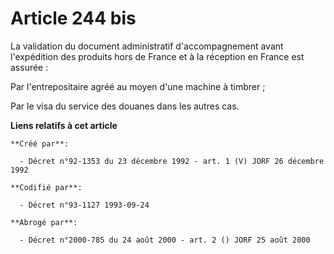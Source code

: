 # Article 244 bis

La validation du document administratif d'accompagnement avant l'expédition des produits hors de France et à la réception en
France est assurée :

Par l'entrepositaire agréé au moyen d'une machine à timbrer ;

Par le visa du service des douanes dans les autres cas.

**Liens relatifs à cet article**

	**Créé par**:

	  - Décret n°92-1353 du 23 décembre 1992 - art. 1 (V) JORF 26 décembre 1992

	**Codifié par**:

	  - Décret n°93-1127 1993-09-24

	**Abrogé par**:

	  - Décret n°2000-785 du 24 août 2000 - art. 2 () JORF 25 août 2000
